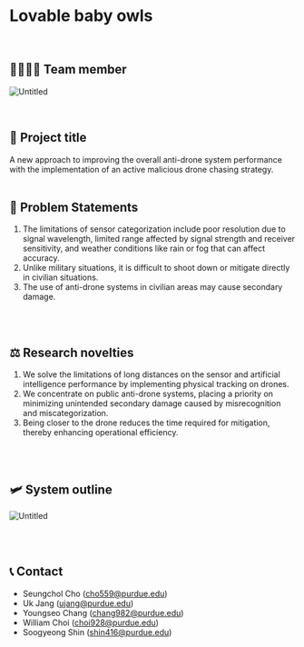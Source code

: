 # Lovable baby owls
<br>

## 👨‍👨‍👧‍👧 Team member

![Untitled](Lovable%20baby%20owls%20bd1e1610e8f644c2b37a70c05e6429e5/Untitled.png)

<br>


## 🚀 Project title

A new approach to improving the overall anti-drone system performance
with the implementation of an active malicious drone chasing strategy.
<br><br>




## 📜 Problem Statements

1.  The limitations of sensor categorization include poor resolution due to signal wavelength, limited range affected by signal strength and receiver sensitivity, and weather conditions like rain or fog that can affect accuracy.
2. Unlike military situations, it is difficult to shoot down or mitigate directly in civilian situations.
3. The use of anti-drone systems in civilian areas may cause secondary damage.
<br>
<br>


## ⚖️ Research novelties

1. We solve the limitations of long distances on the sensor and artificial intelligence performance by implementing physical tracking on drones.
2. We concentrate on public anti-drone systems, placing a priority on minimizing unintended secondary damage caused by misrecognition and miscategorization.
3. Being closer to the drone reduces the time required for mitigation, thereby enhancing operational efficiency.
<br>
<br>


## 🛩️ System outline

![Untitled](Lovable%20baby%20owls%20bd1e1610e8f644c2b37a70c05e6429e5/Untitled%201.png)

<br>
<br>


## 📞 Contact

- Seungchol Cho ([cho559@purdue.edu](mailto:cho559@purdue.edu))
- Uk Jang ([ujang@purdue.edu](mailto:ujang@purdue.edu))
- Youngseo Chang ([chang982@purdue.edu](mailto:chang982@purdue.edu))
- William Choi ([choi928@purdue.edu](mailto:choi928@purdue.edu))
- Soogyeong Shin ([shin416@purdue.edu](mailto:shin416@purdue.edu))
